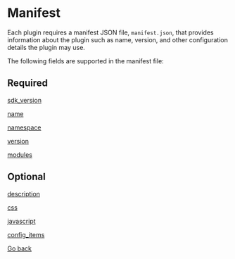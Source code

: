 # Manifest

Each plugin requires a manifest JSON file, `manifest.json`, that provides information about the plugin such as name, version, and other configuration details the plugin may use.

The following fields are supported in the manifest file:

## Required
[sdk_version](SDK.md)

[name](NAME.md)

[namespace](NAMESPACE.md)

[version](VERSION.md)

[modules](MODULES.md)

## Optional
[description](DESCRIPTION.md)

[css](CSS.md)

[javascript](JAVASCRIPT.md)

[config_items](CONFIG.md)

[Go back](../DEVELOPMENT.md)

